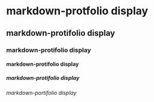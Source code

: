 # markdown-protfolio display
##  markdown-protifolio display
### markdown-protifolio display
#### markdown-protifolio display
##### markdown-protifolio display
###### markdown-portifolio display

